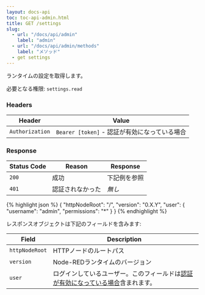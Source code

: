 ```yaml
---
layout: docs-api
toc: toc-api-admin.html
title: GET /settings
slug:
  - url: "/docs/api/admin"
    label: "admin"
  - url: "/docs/api/admin/methods"
    label: "メソッド"
  - get settings
---
```


ランタイムの設定を取得します。

必要となる権限: <code>settings.read</code>

### Headers

Header | Value
-------|-------
`Authorization` | `Bearer [token]` - 認証が有効になっている場合

### Response

Status Code | Reason           | Response
------------|------------------|--------------
`200`       | 成功             | 下記例を参照
`401`       | 認証されなかった | _無し_

{% highlight json %}
{
  "httpNodeRoot": "/",
  "version": "0.X.Y",
  "user": {
    "username": "admin",
    "permissions": "*"
  }
}
{% endhighlight %}

レスポンスオブジェクトは下記のフィールドを含みます:

Field          | Description
---------------|------------
`httpNodeRoot` | HTTPノードのルートパス
`version`      | Node-REDランタイムのバージョン
`user`         | ログインしているユーザー。このフィールドは[認証が有効になっている場合](/docs/user-guide/runtime/securing-node-red)含まれます。

